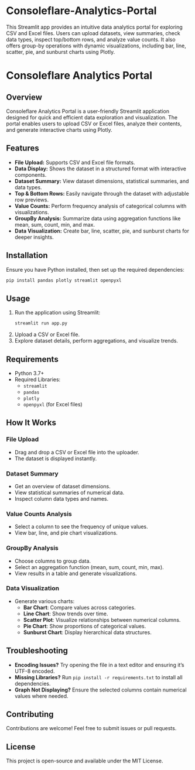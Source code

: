 # Consoleflare-Analytics-Portal
This Streamlit app provides an intuitive data analytics portal for exploring CSV and Excel files. Users can upload datasets, view summaries, check data types, inspect top/bottom rows, and analyze value counts. It also offers group-by operations with dynamic visualizations, including bar, line, scatter, pie, and sunburst charts using Plotly.
# Consoleflare Analytics Portal

## Overview

Consoleflare Analytics Portal is a user-friendly Streamlit application designed for quick and efficient data exploration and visualization. The portal enables users to upload CSV or Excel files, analyze their contents, and generate interactive charts using Plotly.

## Features

- **File Upload:** Supports CSV and Excel file formats.
- **Data Display:** Shows the dataset in a structured format with interactive components.
- **Dataset Summary:** View dataset dimensions, statistical summaries, and data types.
- **Top & Bottom Rows:** Easily navigate through the dataset with adjustable row previews.
- **Value Counts:** Perform frequency analysis of categorical columns with visualizations.
- **GroupBy Analysis:** Summarize data using aggregation functions like mean, sum, count, min, and max.
- **Data Visualization:** Create bar, line, scatter, pie, and sunburst charts for deeper insights.

## Installation

Ensure you have Python installed, then set up the required dependencies:

```sh
pip install pandas plotly streamlit openpyxl
```

## Usage

1. Run the application using Streamlit:
   ```sh
   streamlit run app.py
   ```
2. Upload a CSV or Excel file.
3. Explore dataset details, perform aggregations, and visualize trends.

## Requirements

- Python 3.7+
- Required Libraries:
  - `streamlit`
  - `pandas`
  - `plotly`
  - `openpyxl` (for Excel files)

## How It Works

### File Upload

- Drag and drop a CSV or Excel file into the uploader.
- The dataset is displayed instantly.

### Dataset Summary

- Get an overview of dataset dimensions.
- View statistical summaries of numerical data.
- Inspect column data types and names.

### Value Counts Analysis

- Select a column to see the frequency of unique values.
- View bar, line, and pie chart visualizations.

### GroupBy Analysis

- Choose columns to group data.
- Select an aggregation function (mean, sum, count, min, max).
- View results in a table and generate visualizations.

### Data Visualization

- Generate various charts:
  - **Bar Chart**: Compare values across categories.
  - **Line Chart**: Show trends over time.
  - **Scatter Plot**: Visualize relationships between numerical columns.
  - **Pie Chart**: Show proportions of categorical values.
  - **Sunburst Chart**: Display hierarchical data structures.

## Troubleshooting

- **Encoding Issues?** Try opening the file in a text editor and ensuring it’s UTF-8 encoded.
- **Missing Libraries?** Run `pip install -r requirements.txt` to install all dependencies.
- **Graph Not Displaying?** Ensure the selected columns contain numerical values where needed.

## Contributing

Contributions are welcome! Feel free to submit issues or pull requests.

## License

This project is open-source and available under the MIT License.
